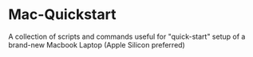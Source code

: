 # Mac-Quickstart
A collection of scripts and commands useful for "quick-start" setup of a brand-new Macbook Laptop (Apple Silicon preferred)
